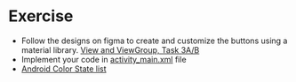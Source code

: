 # Exercise

- Follow the designs on figma to create and customize the buttons using a material
  library. [View and ViewGroup, Task 3A/B](https://www.figma.com/file/yoK55huhMrsyC21CwaJrwF/Ui%2FUx-On-Mobile?node-id=13%3A2593&t=uyZ3xB8Lzxk8kDed-4)
- Implement your code
  in [activity_main.xml](course://module1/exercise3/library/src/main/res/layout/activity_main.xml)
  file
- [Android Color State list](https://developer.android.com/guide/topics/resources/color-list-resource)
